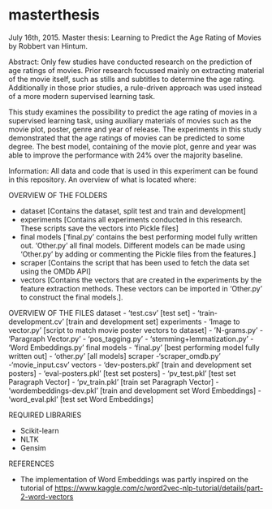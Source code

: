 # masterthesis
July 16th, 2015.
Master thesis: Learning to Predict the Age Rating of Movies by Robbert van Hintum.

Abstract:
Only few studies have conducted research on the prediction of age ratings of movies. Prior research focussed mainly on extracting material of the movie itself, such as stills and subtitles to determine the age rating. Additionally in those prior studies, a rule-driven approach was used instead of a more modern supervised learning task.

This study examines the possibility to predict the age rating of movies in a supervised learning task, using auxiliary materials of movies such as the movie plot, poster, genre and year of release. The experiments in this study demonstrated that the age ratings of movies can be predicted to some degree. The best model, containing of the movie plot, genre and year was able to improve the performance with 24% over the majority baseline.

Information:
All data and code that is used in this experiment can be found in this repository. An overview of what is located where:

OVERVIEW OF THE FOLDERS
- dataset [Contains the dataset, split test and train and development]
- experiments [Contains all experiments conducted in this research. These scripts save the vectors into Pickle files]
- final models [‘final.py’ contains the best performing model fully written out. ‘Other.py’ all final models. Different models can be made using ‘Other.py’ by adding or commenting the Pickle files from the features.]
- scraper [Contains the script that has been used to fetch the data set using the OMDb API]
- vectors [Contains the vectors that are created in the experiments by the feature extraction methods. These vectors can be imported in ‘Other.py’ to construct the final models.].

OVERVIEW OF THE FILES
dataset
	- ‘test.csv’ [test set]
	- ‘train-development.cv’ [train and development set]
experiments
	- ‘Image to vector.py’ [script to match movie poster vectors to dataset]
	- ’N-grams.py’
	- ‘Paragraph Vector.py’
	- ‘pos_tagging.py’
	- ‘stemming+lemmatization.py’
	- ‘Word Embeddings.py’
final models
	- ‘final.py’ [best performing model fully written out]
	- ‘other.py’ [all models]
scraper
	-‘scraper_omdb.py’
	-‘movie_input.csv’
vectors
	- ‘dev-posters.pkl’ [train and development set posters]
	- ‘eval-posters.pkl’ [test set posters]
	- ‘pv_test.pkl’	[test set Paragraph Vector]
	- ‘pv_train.pkl’	[train set Paragraph Vector]
	- ‘wordembeddings-dev.pkl’ [train and development set Word Embeddings]
	- ‘word_eval.pkl’ [test set Word Embeddings]

REQUIRED LIBRARIES
- Scikit-learn
- NLTK
- Gensim

REFERENCES
- The implementation of Word Embeddings was partly inspired on the tutorial of https://www.kaggle.com/c/word2vec-nlp-tutorial/details/part-2-word-vectors

